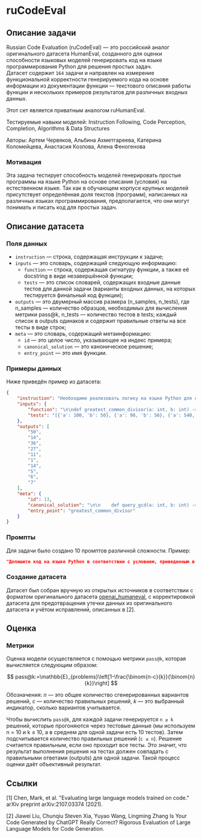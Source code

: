 # **ruCodeEval**

## Описание задачи

Russian Code Evaluation (ruCodeEval) — это российский аналог оригинального датасета HumanEval, созданного для оценки способности языковых моделей генерировать код на языке программирования Python для решения простых задач.  
Датасет содержит `164` задачи и направлен на измерение функциональной корректности генерируемого кода на основе информации из документации функции — текстового описания работы функции и нескольких примеров результатов для различных входных данных.

Этот сет является приватным аналогом ruHumanEval. 

Тестируемые навыки моделей: Instruction Following, Code Perception, Completion, Algorithms & Data Structures

Авторы: Артем Червяков, Альбина Ахметгареева, Катерина Коломейцева, Анастасия Козлова, Алена Феногенова

### Мотивация

Эта задача тестирует способность моделей генерировать простые программы на языке Python на основе описания (условия) на естественном языке. Так как в обучающем корпусе крупных моделей присутствует определённая доля текстов (программ), написанных на различных языках программирования, предполагается, что они могут понимать и писать код для простых задач.

## Описание датасета

### Поля данных

- `instruction` — строка, содержащая инструкции к задаче;
- `inputs` — это словарь, содержащий следующую информацию:
    - `function` — строка, содержащая сигнатуру функции, а также её docstring в виде незавершённой функции;
    - `tests` — это список словарей, содержащих входные данные тестов для данной задачи (варианты входных данных, на которых тестируется финальный код функции);
- `outputs` — это двумерный массив размера (n_samples, n_tests), где n_samples — количество образцов, необходимых для вычисления метрики pass@k, n_tests — количество тестов в tests; каждый список в outputs одинаков и содержит правильные ответы на все тесты в виде строк;
- `meta` — это словарь, содержащий метаинформацию:
    - `id` — это целое число, указывающее на индекс примера;
    - `canonical_solution` — это каноническое решение;
    - `entry_point` — это имя функции.

### Примеры данных

Ниже приведён пример из датасета:

```json
{
    "instruction": "Необходимо реализовать логику на языке Python для следующей программы\n{function}",
    "inputs": {
        "function": "\n\ndef greatest_common_divisor(a: int, b: int) -> int:\n    \"\"\"Верните наибольший общий делитель двух целых чисел a и b.\n    Примеры: \n        greatest_common_divisor(3, 5) \n        1 \n        greatest_common_divisor(25, 15) \n        5\n    \"\"\"",
        "tests": "[{'a': 100, 'b': 50}, {'a': 98, 'b': 56}, {'a': 540, 'b': 288}, {'a': 81, 'b': 27}, {'a': 33, 'b': 55}, {'a': 7, 'b': 13}, {'a': 14, 'b': 28}, {'a': 10, 'b': 25}, {'a': 12, 'b': 54}, {'a': 21, 'b': 35}]"
    },
    "outputs": [
        "50",
        "14",
        "36",
        "27",
        "11",
        "1",
        "14",
        "5",
        "6",
        "7"
    ],
    "meta": {
        "id": 13,
        "canonical_solution": "\n\n    def query_gcd(a: int, b: int) -> int:\n        return a if b == 0 else query_gcd(b, a % b)\n    return query_gcd(a, b)    \n\n",
        "entry_point": "greatest_common_divisor"
    }
}
```

### Промпты

Для задачи было создано 10 промптов различной сложности. Пример:

```json
"Допишите код на языке Python в соответствии с условием, приведенным в описании\n{function}"
```

### Создание датасета

Датасет был собран вручную из открытых источников в соответствии с форматом оригинального датасета [openai_humaneval](https://huggingface.co/datasets/openai_humaneval), с корректировкой датасета для предотвращения утечки данных из оригинального датасета и учётом исправлений, описанных в [2].

## Оценка

### Метрики

Оценка модели осуществляется с помощью метрики `pass@k`, которая вычисляется следующим образом:

$$ pass@k:=\mathbb{E}_{problems}\left[1-\frac{\binom{n-c}{k}}{\binom{n}{k}}\right] $$

Обозначения: *n* — это общее количество сгенерированных вариантов решений, *c* — количество правильных решений, *k* — это выбранный индикатор, сколько вариантов учитывается.

Чтобы вычислить `pass@k`, для каждой задачи генерируется `n ≥ k` решений, которые прогоняются через тестовые данные (мы используем n = 10 и k ≤ 10, а в среднем для одной задачи есть 10 тестов). Затем подсчитывается количество правильных решений (`c ≤ n`). Решение считается правильным, если оно проходит все тесты. Это значит, что результат выполнения решения на тестах должен совпадать с правильными ответами (outputs) для одной задачи. Такой процесс оценки даёт объективный результат.

## Ссылки

[1] Chen, Mark, et al. "Evaluating large language models trained on code." arXiv preprint arXiv:2107.03374 (2021).

[2] Jiawei Liu, Chunqiu Steven Xia, Yuyao Wang, Lingming Zhang Is Your Code Generated by ChatGPT Really Correct? Rigorous Evaluation of Large Language Models for Code Generation.
